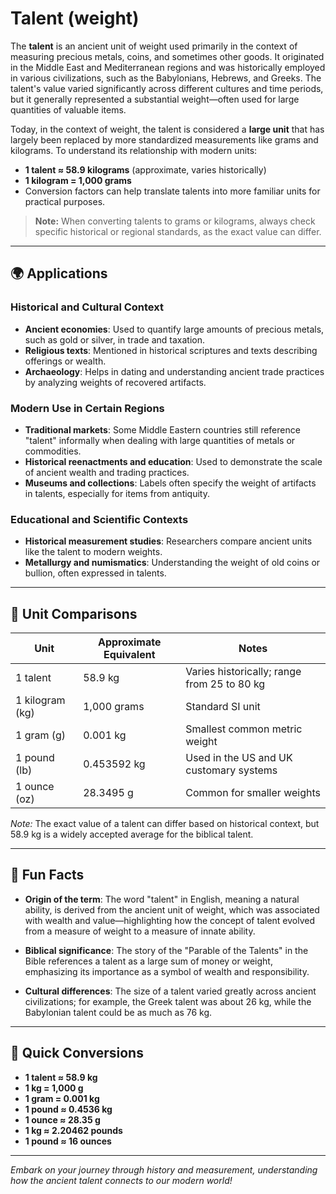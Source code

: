 # Talent (weight)

The **talent** is an ancient unit of weight used primarily in the context of measuring precious metals, coins, and sometimes other goods. It originated in the Middle East and Mediterranean regions and was historically employed in various civilizations, such as the Babylonians, Hebrews, and Greeks. The talent's value varied significantly across different cultures and time periods, but it generally represented a substantial weight—often used for large quantities of valuable items.

Today, in the context of weight, the talent is considered a **large unit** that has largely been replaced by more standardized measurements like grams and kilograms. To understand its relationship with modern units:

- **1 talent ≈ 58.9 kilograms** (approximate, varies historically)
- **1 kilogram = 1,000 grams**
- Conversion factors can help translate talents into more familiar units for practical purposes.

> **Note:** When converting talents to grams or kilograms, always check specific historical or regional standards, as the exact value can differ.

---

## 🌍 Applications

### Historical and Cultural Context
- **Ancient economies**: Used to quantify large amounts of precious metals, such as gold or silver, in trade and taxation.
- **Religious texts**: Mentioned in historical scriptures and texts describing offerings or wealth.
- **Archaeology**: Helps in dating and understanding ancient trade practices by analyzing weights of recovered artifacts.

### Modern Use in Certain Regions
- **Traditional markets**: Some Middle Eastern countries still reference "talent" informally when dealing with large quantities of metals or commodities.
- **Historical reenactments and education**: Used to demonstrate the scale of ancient wealth and trading practices.
- **Museums and collections**: Labels often specify the weight of artifacts in talents, especially for items from antiquity.

### Educational and Scientific Contexts
- **Historical measurement studies**: Researchers compare ancient units like the talent to modern weights.
- **Metallurgy and numismatics**: Understanding the weight of old coins or bullion, often expressed in talents.

---

## 📏 Unit Comparisons

| Unit             | Approximate Equivalent | Notes                                              |
|------------------|--------------------------|----------------------------------------------------|
| 1 talent        | 58.9 kg                  | Varies historically; range from 25 to 80 kg       |
| 1 kilogram (kg) | 1,000 grams              | Standard SI unit                                   |
| 1 gram (g)      | 0.001 kg                 | Smallest common metric weight                     |
| 1 pound (lb)   | 0.453592 kg              | Used in the US and UK customary systems          |
| 1 ounce (oz)   | 28.3495 g                | Common for smaller weights                        |

*Note:* The exact value of a talent can differ based on historical context, but 58.9 kg is a widely accepted average for the biblical talent.

---

## 🌟 Fun Facts

- **Origin of the term**: The word "talent" in English, meaning a natural ability, is derived from the ancient unit of weight, which was associated with wealth and value—highlighting how the concept of talent evolved from a measure of weight to a measure of innate ability.
  
- **Biblical significance**: The story of the "Parable of the Talents" in the Bible references a talent as a large sum of money or weight, emphasizing its importance as a symbol of wealth and responsibility.

- **Cultural differences**: The size of a talent varied greatly across ancient civilizations; for example, the Greek talent was about 26 kg, while the Babylonian talent could be as much as 76 kg.

---

## 🔄 Quick Conversions

- **1 talent ≈ 58.9 kg**
- **1 kg = 1,000 g**
- **1 gram = 0.001 kg**
- **1 pound ≈ 0.4536 kg**
- **1 ounce ≈ 28.35 g**
- **1 kg ≈ 2.20462 pounds**
- **1 pound ≈ 16 ounces**

---

*Embark on your journey through history and measurement, understanding how the ancient talent connects to our modern world!*